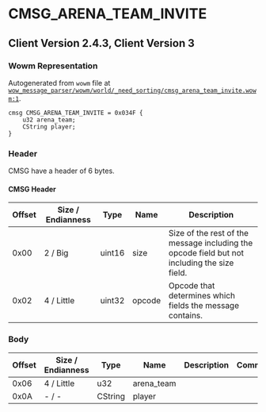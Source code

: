 # CMSG_ARENA_TEAM_INVITE

## Client Version 2.4.3, Client Version 3

### Wowm Representation

Autogenerated from `wowm` file at [`wow_message_parser/wowm/world/_need_sorting/cmsg_arena_team_invite.wowm:1`](https://github.com/gtker/wow_messages/tree/main/wow_message_parser/wowm/world/_need_sorting/cmsg_arena_team_invite.wowm#L1).
```rust,ignore
cmsg CMSG_ARENA_TEAM_INVITE = 0x034F {
    u32 arena_team;
    CString player;
}
```
### Header

CMSG have a header of 6 bytes.

#### CMSG Header

| Offset | Size / Endianness | Type   | Name   | Description |
| ------ | ----------------- | ------ | ------ | ----------- |
| 0x00   | 2 / Big           | uint16 | size   | Size of the rest of the message including the opcode field but not including the size field.|
| 0x02   | 4 / Little        | uint32 | opcode | Opcode that determines which fields the message contains.|

### Body

| Offset | Size / Endianness | Type | Name | Description | Comment |
| ------ | ----------------- | ---- | ---- | ----------- | ------- |
| 0x06 | 4 / Little | u32 | arena_team |  |  |
| 0x0A | - / - | CString | player |  |  |

